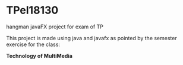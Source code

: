 # TPel18130
hangman javaFX project for exam of TP

This project is made using java and javafx as pointed by the semester exercise for the class:

**Technology of MultiMedia**
